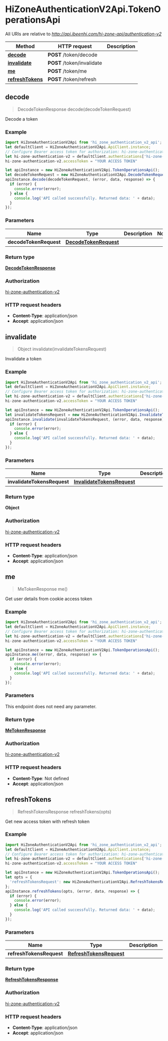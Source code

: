 # HiZoneAuthenticationV2Api.TokenOperationsApi

All URIs are relative to *http://api.ibeenhi.com/hi-zone-api/authentication-v2*

Method | HTTP request | Description
------------- | ------------- | -------------
[**decode**](TokenOperationsApi.md#decode) | **POST** /token/decode | 
[**invalidate**](TokenOperationsApi.md#invalidate) | **POST** /token/invalidate | 
[**me**](TokenOperationsApi.md#me) | **POST** /token/me | 
[**refreshTokens**](TokenOperationsApi.md#refreshTokens) | **POST** /token/refresh | 



## decode

> DecodeTokenResponse decode(decodeTokenRequest)



Decode a token

### Example

```javascript
import HiZoneAuthenticationV2Api from 'hi_zone_authentication_v2_api';
let defaultClient = HiZoneAuthenticationV2Api.ApiClient.instance;
// Configure Bearer access token for authorization: hi-zone-authentication-v2
let hi-zone-authentication-v2 = defaultClient.authentications['hi-zone-authentication-v2'];
hi-zone-authentication-v2.accessToken = "YOUR ACCESS TOKEN"

let apiInstance = new HiZoneAuthenticationV2Api.TokenOperationsApi();
let decodeTokenRequest = new HiZoneAuthenticationV2Api.DecodeTokenRequest(); // DecodeTokenRequest | 
apiInstance.decode(decodeTokenRequest, (error, data, response) => {
  if (error) {
    console.error(error);
  } else {
    console.log('API called successfully. Returned data: ' + data);
  }
});
```

### Parameters


Name | Type | Description  | Notes
------------- | ------------- | ------------- | -------------
 **decodeTokenRequest** | [**DecodeTokenRequest**](DecodeTokenRequest.md)|  | 

### Return type

[**DecodeTokenResponse**](DecodeTokenResponse.md)

### Authorization

[hi-zone-authentication-v2](../README.md#hi-zone-authentication-v2)

### HTTP request headers

- **Content-Type**: application/json
- **Accept**: application/json


## invalidate

> Object invalidate(invalidateTokensRequest)



Invalidate a token

### Example

```javascript
import HiZoneAuthenticationV2Api from 'hi_zone_authentication_v2_api';
let defaultClient = HiZoneAuthenticationV2Api.ApiClient.instance;
// Configure Bearer access token for authorization: hi-zone-authentication-v2
let hi-zone-authentication-v2 = defaultClient.authentications['hi-zone-authentication-v2'];
hi-zone-authentication-v2.accessToken = "YOUR ACCESS TOKEN"

let apiInstance = new HiZoneAuthenticationV2Api.TokenOperationsApi();
let invalidateTokensRequest = new HiZoneAuthenticationV2Api.InvalidateTokensRequest(); // InvalidateTokensRequest | 
apiInstance.invalidate(invalidateTokensRequest, (error, data, response) => {
  if (error) {
    console.error(error);
  } else {
    console.log('API called successfully. Returned data: ' + data);
  }
});
```

### Parameters


Name | Type | Description  | Notes
------------- | ------------- | ------------- | -------------
 **invalidateTokensRequest** | [**InvalidateTokensRequest**](InvalidateTokensRequest.md)|  | 

### Return type

**Object**

### Authorization

[hi-zone-authentication-v2](../README.md#hi-zone-authentication-v2)

### HTTP request headers

- **Content-Type**: application/json
- **Accept**: application/json


## me

> MeTokenResponse me()



Get user details from cookie access token

### Example

```javascript
import HiZoneAuthenticationV2Api from 'hi_zone_authentication_v2_api';
let defaultClient = HiZoneAuthenticationV2Api.ApiClient.instance;
// Configure Bearer access token for authorization: hi-zone-authentication-v2
let hi-zone-authentication-v2 = defaultClient.authentications['hi-zone-authentication-v2'];
hi-zone-authentication-v2.accessToken = "YOUR ACCESS TOKEN"

let apiInstance = new HiZoneAuthenticationV2Api.TokenOperationsApi();
apiInstance.me((error, data, response) => {
  if (error) {
    console.error(error);
  } else {
    console.log('API called successfully. Returned data: ' + data);
  }
});
```

### Parameters

This endpoint does not need any parameter.

### Return type

[**MeTokenResponse**](MeTokenResponse.md)

### Authorization

[hi-zone-authentication-v2](../README.md#hi-zone-authentication-v2)

### HTTP request headers

- **Content-Type**: Not defined
- **Accept**: application/json


## refreshTokens

> RefreshTokensResponse refreshTokens(opts)



Get new access token with refresh token

### Example

```javascript
import HiZoneAuthenticationV2Api from 'hi_zone_authentication_v2_api';
let defaultClient = HiZoneAuthenticationV2Api.ApiClient.instance;
// Configure Bearer access token for authorization: hi-zone-authentication-v2
let hi-zone-authentication-v2 = defaultClient.authentications['hi-zone-authentication-v2'];
hi-zone-authentication-v2.accessToken = "YOUR ACCESS TOKEN"

let apiInstance = new HiZoneAuthenticationV2Api.TokenOperationsApi();
let opts = {
  'refreshTokensRequest': new HiZoneAuthenticationV2Api.RefreshTokensRequest() // RefreshTokensRequest | 
};
apiInstance.refreshTokens(opts, (error, data, response) => {
  if (error) {
    console.error(error);
  } else {
    console.log('API called successfully. Returned data: ' + data);
  }
});
```

### Parameters


Name | Type | Description  | Notes
------------- | ------------- | ------------- | -------------
 **refreshTokensRequest** | [**RefreshTokensRequest**](RefreshTokensRequest.md)|  | [optional] 

### Return type

[**RefreshTokensResponse**](RefreshTokensResponse.md)

### Authorization

[hi-zone-authentication-v2](../README.md#hi-zone-authentication-v2)

### HTTP request headers

- **Content-Type**: application/json
- **Accept**: application/json

